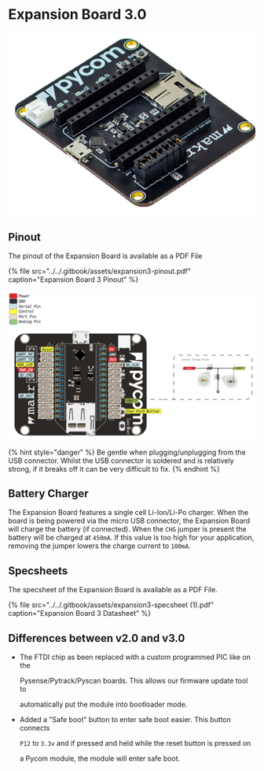 # Expansion Board 3.0

![](../../.gitbook/assets/expansion3.png)

## Pinout

The pinout of the Expansion Board is available as a PDF File

{% file src="../../.gitbook/assets/expansion3-pinout.pdf" caption="Expansion Board 3 Pinout" %}

![](../../.gitbook/assets/expansion3-pinout%20%281%29.png)

{% hint style="danger" %}
Be gentle when plugging/unplugging from the USB connector. Whilst the USB connector is soldered and is relatively strong, if it breaks off it can be very difficult to fix.
{% endhint %}

## Battery Charger

The Expansion Board features a single cell Li-Ion/Li-Po charger. When the board is being powered via the micro USB connector, the Expansion Board will charge the battery \(if connected\). When the `CHG` jumper is present the battery will be charged at `450mA`. If this value is too high for your application, removing the jumper lowers the charge current to `100mA`.

## Specsheets

The specsheet of the Expansion Board is available as a PDF File.

{% file src="../../.gitbook/assets/expansion3-specsheet \(1\).pdf" caption="Expansion Board 3 Datasheet" %}

## Differences between v2.0 and v3.0

* The FTDI chip as been replaced with a custom programmed PIC like on the

  Pysense/Pytrack/Pyscan boards. This allows our firmware update tool to

  automatically put the module into bootloader mode.

* Added a "Safe boot" button to enter safe boot easier. This button connects

  `P12` to `3.3v` and if pressed and held while the reset button is pressed on

  a Pycom module, the module will enter safe boot.

